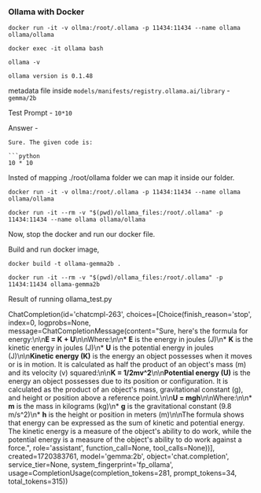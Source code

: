 ### Ollama with Docker 

```
docker run -it -v ollma:/root/.ollama -p 11434:11434 --name ollama ollama/ollama
```

`docker exec -it ollama bash`

`ollama -v`

`ollama version is 0.1.48`

metadata file inside `models/manifests/registry.ollama.ai/library` - `gemma/2b`

Test Prompt - `10*10`

Answer -

``` 
Sure. The given code is:

```python
10 * 10
```

Insted of mapping ./root/ollama folder we can map it inside our folder. 

```
docker run -it -v ollma:/root/.ollama -p 11434:11434 --name ollama ollama/ollama
```

```
docker run -it --rm -v "$(pwd)/ollama_files:/root/.ollama" -p 11434:11434 --name ollama ollama/ollama
```

Now, stop the docker and run our docker file. 

Build and run docker image,

```
docker build -t ollama-gemma2b .
```

```
docker run -it --rm -v "$(pwd)/ollama_files:/root/.ollama" -p 11434:11434 ollama-gemma2b
```


Result of running ollama_test.py


ChatCompletion(id='chatcmpl-263', choices=[Choice(finish_reason='stop', index=0, logprobs=None, message=ChatCompletionMessage(content="Sure, here's the formula for energy:\n\n**E = K + U**\n\nWhere:\n\n* **E** is the energy in joules (J)\n* **K** is the kinetic energy in joules (J)\n* **U** is the potential energy in joules (J)\n\n**Kinetic energy (K)** is the energy an object possesses when it moves or is in motion. It is calculated as half the product of an object's mass (m) and its velocity (v) squared:\n\n**K = 1/2mv^2**\n\n**Potential energy (U)** is the energy an object possesses due to its position or configuration. It is calculated as the product of an object's mass, gravitational constant (g), and height or position above a reference point.\n\n**U = mgh**\n\nWhere:\n\n* **m** is the mass in kilograms (kg)\n* **g** is the gravitational constant (9.8 m/s^2)\n* **h** is the height or position in meters (m)\n\nThe formula shows that energy can be expressed as the sum of kinetic and potential energy. The kinetic energy is a measure of the object's ability to do work, while the potential energy is a measure of the object's ability to do work against a force.", role='assistant', function_call=None, tool_calls=None))], created=1720383761, model='gemma:2b', object='chat.completion', service_tier=None, system_fingerprint='fp_ollama', usage=CompletionUsage(completion_tokens=281, prompt_tokens=34, total_tokens=315))


